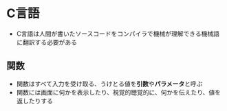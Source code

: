 # C言語

- C言語は人間が書いたソースコードをコンパイラで機械が理解できる機械語に翻訳する必要がある

## 関数

- 関数はすべて入力を受け取る、うけとる値を**引数**や**パラメータ**と呼ぶ
- 関数には画面に何かを表示したり、視覚的聴覚的に、何かを伝えたり、値を返したりする
